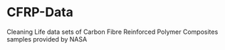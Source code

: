 # CFRP-Data
Cleaning Life data sets of Carbon Fibre Reinforced Polymer Composites samples provided by NASA
